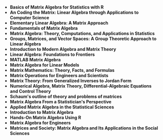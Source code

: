 <ul>
 <li><b><a target="_blank" href="https://github.com/manjunath5496/Matrix-Algebra-Books/blob/master/rix(1).pdf" style="text-decoration:none;"> Basics of Matrix Algebra for Statistics with R</a></b></li>
  
<li><b><a target="_blank" href="https://github.com/manjunath5496/Matrix-Algebra-Books/blob/master/rix(2).pdf" style="text-decoration:none;">An Coding the Matrix: Linear Algebra through Applications to Computer Science </a></b></li>  
  
<li><b><a target="_blank" href="https://github.com/manjunath5496/Matrix-Algebra-Books/blob/master/rix(3).pdf" style="text-decoration:none;">Elementary Linear Algebra: A Matrix Approach</a></b></li>
                               
 <li><b><a target="_blank" href="https://github.com/manjunath5496/Matrix-Algebra-Books/blob/master/rix(4).pdf" style="text-decoration:none;">Fundamentals of Matrix Algebra </a></b></li>                              
<li><b><a target="_blank" href="https://github.com/manjunath5496/Matrix-Algebra-Books/blob/master/rix(5).pdf" style="text-decoration:none;"> Matrix Algebra: Theory, Computations, and Applications in Statistics</a></b></li>
 <li><b><a target="_blank" href="https://github.com/manjunath5496/Matrix-Algebra-Books/blob/master/rix(6).pdf" style="text-decoration:none;">Groups, Matrices, and Vector Spaces: A Group Theoretic Approach to Linear Algebra </a></b></li>
                <li><b><a target="_blank" href="https://github.com/manjunath5496/Matrix-Algebra-Books/blob/master/rix(7).pdf" style="text-decoration:none;">Introduction to Modern Algebra and Matrix Theory</a></b></li>                                
         <li><b><a target="_blank" href="https://github.com/manjunath5496/Matrix-Algebra-Books/blob/master/rix(8).pdf" style="text-decoration:none;">Linear Algebra: Foundations to Frontiers</a></b></li>                                 

<li><b><a target="_blank" href="https://github.com/manjunath5496/Matrix-Algebra-Books/blob/master/rix(9).pdf" style="text-decoration:none;">MATLAB Matrix Algebra</a></b></li>

  <li><b><a target="_blank" href="https://github.com/manjunath5496/Matrix-Algebra-Books/blob/master/rix(10).pdf" style="text-decoration:none;">Matrix Algebra for Linear Models</a></b></li> 

                              

  <li><b><a target="_blank" href="https://github.com/manjunath5496/Matrix-Algebra-Books/blob/master/rix(12).pdf" style="text-decoration:none;">Matrix Mathematics: Theory, Facts, and Formulas</a></b></li> 

<li><b><a target="_blank" href="https://github.com/manjunath5496/Matrix-Algebra-Books/blob/master/rix(13).pdf" style="text-decoration:none;"> Matrix Operations for Engineers and Scientists </a></b></li>


<li><b><a target="_blank" href="https://github.com/manjunath5496/Matrix-Algebra-Books/blob/master/rix(14).pdf" style="text-decoration:none;">Matrix Theory: From Generalized Inverses to Jordan Form</a></b></li>
                <li><b><a target="_blank" href="https://github.com/manjunath5496/Matrix-Algebra-Books/blob/master/rix(15).pdf" style="text-decoration:none;">Numerical Algebra, Matrix Theory, Differential-Algebraic Equations and Control Theory</a></b></li>                                
         <li><b><a target="_blank" href="https://github.com/manjunath5496/Matrix-Algebra-Books/blob/master/rix(16).pdf" style="text-decoration:none;">Schaum's outline of theory and problems of matrices</a></b></li>                                 


  <li><b><a target="_blank" href="https://github.com/manjunath5496/Matrix-Algebra-Books/blob/master/rix(17).pdf" style="text-decoration:none;">Matrix Algebra From a Statistician's Perspective</a></b></li> 

<li><b><a target="_blank" href="https://github.com/manjunath5496/Matrix-Algebra-Books/blob/master/rix(18).pdf" style="text-decoration:none;">Applied Matrix Algebra in the Statistical Sciences </a></b></li>


<li><b><a target="_blank" href="https://github.com/manjunath5496/Matrix-Algebra-Books/blob/master/rix(19).pdf" style="text-decoration:none;">Introduction to Matrix Algebra</a></b></li>
                <li><b><a target="_blank" href="https://github.com/manjunath5496/Matrix-Algebra-Books/blob/master/rix(20).pdf" style="text-decoration:none;">Hands-On Matrix Algebra Using R</a></b></li>                                
                               
<li><b><a target="_blank" href="https://github.com/manjunath5496/Matrix-Algebra-Books/blob/master/rix(21).pdf" style="text-decoration:none;">Matrix Algebra for Engineers</a></b></li>
                <li><b><a target="_blank" href="https://github.com/manjunath5496/Matrix-Algebra-Books/blob/master/rix(22).pdf" style="text-decoration:none;">Matrices and Society: Matrix Algebra and Its Applications in the Social Sciences</a></b></li>   




</ul>
